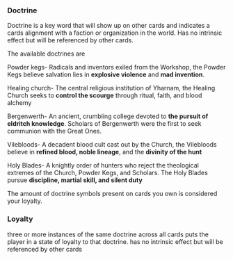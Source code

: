 
### Doctrine 
Doctrine is a key word that will show up on other cards and indicates a cards alignment with a faction or organization in the world. Has no intrinsic effect but will be referenced by other cards.

The available doctrines are

Powder kegs- Radicals and inventors exiled from the Workshop, the Powder Kegs believe salvation lies in **explosive violence** and **mad invention**.

Healing church- The central religious institution of Yharnam, the Healing Church seeks to **control the scourge** through ritual, faith, and blood alchemy

Bergenwerth- An ancient, crumbling college devoted to **the pursuit of eldritch knowledge**. Scholars of Bergenwerth were the first to seek communion with the Great Ones.

Vilebloods- A decadent blood cult cast out by the Church, the Vilebloods believe in **refined blood, noble lineage**, and the **divinity of the hunt**

Holy Blades- A knightly order of hunters who reject the theological extremes of the Church, Powder Kegs, and Scholars. The Holy Blades pursue **discipline, martial skill, and silent duty**

The amount of doctrine symbols present on cards you own is considered your loyalty. 

### Loyalty
three or more instances of the same doctrine across all cards puts the player in a state of loyalty to that doctrine. has no intrinsic effect but will be referenced by other cards